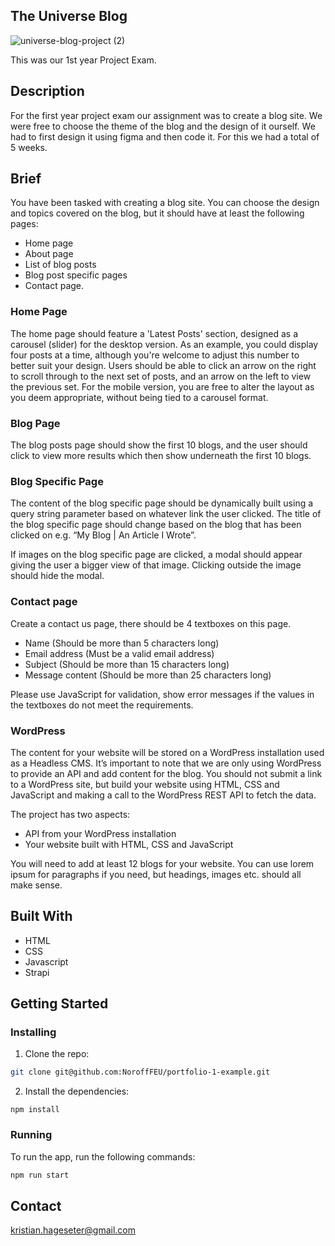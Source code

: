 ## The Universe Blog

![universe-blog-project (2)](https://github.com/Noroff-FEU-Assignments/project-exam-1-Krihag/assets/125972171/b41824ed-3f8e-40c5-a993-f02546d290b4)

This was our 1st year Project Exam. 

## Description

For the first year project exam our assignment was to create a blog site. We were free to choose the theme of the blog and the design of it ourself. We had to first design it using figma and then code it. For this we had a total of 5 weeks.

## Brief

You have been tasked with creating a blog site. You can choose the design and topics covered on the blog, but it should have at least the following pages:
-	Home page
-	About page
-	List of blog posts
-	Blog post specific pages
-	Contact page.

### Home Page
The home page should feature a 'Latest Posts' section, designed as a carousel (slider) for the desktop version. As an example, you could display four posts at a time, although you're welcome to adjust this number to better suit your design. Users should be able to click an arrow on the right to scroll through to the next set of posts, and an arrow on the left to view the previous set. For the mobile version, you are free to alter the layout as you deem appropriate, without being tied to a carousel format.

### Blog Page
The blog posts page should show the first 10 blogs, and the user should click to view more results which then show underneath the first 10 blogs.

### Blog Specific Page
The content of the blog specific page should be dynamically built using a query string parameter based on whatever link the user clicked. The title of the blog specific page should change based on the blog that has been clicked on e.g. “My Blog | An Article I Wrote”.

If images on the blog specific page are clicked, a modal should appear giving the user a bigger view of that image. Clicking outside the image should hide the modal.

### Contact page

Create a contact us page, there should be 4 textboxes on this page.
-	Name (Should be more than 5 characters long)
-	Email address (Must be a valid email address)
-	Subject (Should be more than 15 characters long)
-	Message content (Should be more than 25 characters long)

Please use JavaScript for validation, show error messages if the values in the textboxes do not meet the requirements.

### WordPress

The content for your website will be stored on a WordPress installation used as a Headless CMS. It’s important to note that we are only using WordPress to provide an API and add content for the blog. You should not submit a link to a WordPress site, but build your website using HTML, CSS and JavaScript and making a call to the WordPress REST API to fetch the data. 

The project has two aspects:
-	API from your WordPress installation
-	Your website built with HTML, CSS and JavaScript

You will need to add at least 12 blogs for your website. You can use lorem ipsum for paragraphs if you need, but headings, images etc. should all make sense.


## Built With
- HTML
- CSS
- Javascript
- Strapi


## Getting Started

### Installing

1. Clone the repo:

```bash
git clone git@github.com:NoroffFEU/portfolio-1-example.git
```

2. Install the dependencies:

```
npm install
```

### Running

To run the app, run the following commands:

```bash
npm run start
```

## Contact

kristian.hageseter@gmail.com
